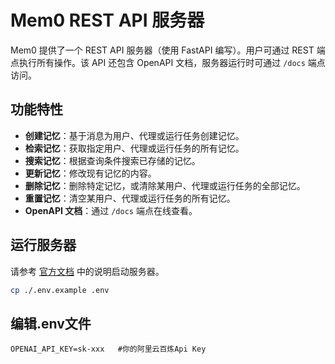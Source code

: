 # Mem0 REST API 服务器

Mem0 提供了一个 REST API 服务器（使用 FastAPI 编写）。用户可通过 REST 端点执行所有操作。该 API 还包含 OpenAPI 文档，服务器运行时可通过 `/docs` 端点访问。

## 功能特性

- **创建记忆**：基于消息为用户、代理或运行任务创建记忆。
- **检索记忆**：获取指定用户、代理或运行任务的所有记忆。
- **搜索记忆**：根据查询条件搜索已存储的记忆。
- **更新记忆**：修改现有记忆的内容。
- **删除记忆**：删除特定记忆，或清除某用户、代理或运行任务的全部记忆。
- **重置记忆**：清空某用户、代理或运行任务的所有记忆。
- **OpenAPI 文档**：通过 `/docs` 端点在线查看。

## 运行服务器
请参考 [官方文档](https://docs.mem0.ai/open-source/features/rest-api) 中的说明启动服务器。


  ```bash
  cp ./.env.example .env
  ```

## 编辑.env文件

```text
OPENAI_API_KEY=sk-xxx   #你的阿里云百炼Api Key
```

